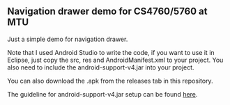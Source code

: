 ## Navigation drawer demo for CS4760/5760 at MTU

Just a simple demo for navigation drawer.

Note that I used Android Studio to write the code, if you want to use it in Eclipse, just copy the src, res and AndroidManifest.xml to your project. You also need to include the android-support-v4.jar into your project. 

You can also download the .apk from the releases tab in this repository.

The guideline for android-support-v4.jar setup can be found [here](http://developer.android.com/tools/support-library/setup.html).
